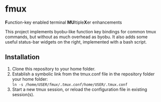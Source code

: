 # fmux
**F**unction-key enabled terminal **MU**ltiple**X**er enhancements

This project implements byobu-like function key bindings for common tmux commands, but without as much overhead as byobu. It also adds some useful status-bar widgets on the right, implemented with a bash script.

## Installation

1. Clone this repository to your home folder.
2. Establish a symbolic link from the tmux.conf file in the repository folder your home folder:    
    <code>ln -s /home/$USER/fmux/.tmux.conf /home/$USER/.tmux.conf</code>
3. Start a new tmux session, or reload the configuration file in existing session(s).
